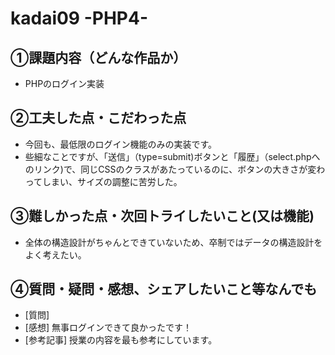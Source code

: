 # kadai09 -PHP4-

## ①課題内容（どんな作品か）
- PHPのログイン実装

## ②工夫した点・こだわった点
- 今回も、最低限のログイン機能のみの実装です。
- 些細なことですが、「送信」（type=submit)ボタンと「履歴」（select.phpへのリンク)で、同じCSSのクラスがあたっているのに、ボタンの大きさが変わってしまい、サイズの調整に苦労した。

## ③難しかった点・次回トライしたいこと(又は機能)
- 全体の構造設計がちゃんとできていないため、卒制ではデータの構造設計をよく考えたい。

## ④質問・疑問・感想、シェアしたいこと等なんでも
- [質問] 
- [感想] 無事ログインできて良かったです！
- [参考記事] 
授業の内容を最も参考にしています。
